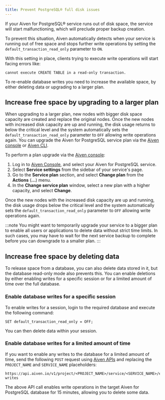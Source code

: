 ```yaml
---
title: Prevent PostgreSQL® full disk issues
---
```


If your Aiven for PostgreSQL® service runs out of disk space, the
service will start malfunctioning, which will preclude proper backup
creation.

To prevent this situation, Aiven automatically detects when your service
is running out of free space and stops further write operations by
setting the `default_transaction_read_only` parameter to `ON`.

With this setting in place, clients trying to execute write operations
will start facing errors like:

```
cannot execute CREATE TABLE in a read-only transaction.
```

To re-enable database writes you need to increase the available space,
by either deleting data or upgrading to a larger plan.

## Increase free space by upgrading to a larger plan

When upgrading to a larger plan, new nodes with bigger disk space
capacity are created and replace the original nodes. Once the new nodes
with increased disk capacity are up and running, the disk usage returns
to below the critical level and the system automatically sets the
`default_transaction_read_only` parameter to `OFF` allowing write
operations again. You can upgrade the Aiven for PostgreSQL service plan
via the [Aiven console](https://console.aiven.io/) or
[Aiven CLI](/docs/tools/cli).

To perform a plan upgrade via the [Aiven
console](https://console.aiven.io/):

1.  Log in to [Aiven Console](https://console.aiven.io/), and select
    your Aiven for PostgreSQL service.
2.  Select **Service settings** from the sidebar of your service's
    page.
3.  Go to the **Service plan** section, and select **Change plan**
    from the **Actions** (**...**) menu.
4.  In the **Change service plan** window, select a new plan with a
    higher capacity, and select **Change**.

Once the new nodes with the increased disk capacity are up and running,
the disk usage drops below the critical level and the system
automatically sets the `default_transaction_read_only` parameter to
`OFF` allowing write operations again.

:::note
You might want to temporarily upgrade your service to a bigger plan to
enable all users or applications to delete data without strict time
limits. In such cases, you may have to wait for the next service backup
to complete before you can downgrade to a smaller plan.
:::

## Increase free space by deleting data

To release space from a database, you can also delete data stored in it,
but the database read-only mode also prevents this. You can enable
deletions by either enabling writes for a specific session or for a
limited amount of time over the full database.

### Enable database writes for a specific session

To enable writes for a session, login to the required
database and execute the following command:

```
SET default_transaction_read_only = OFF;
```

You can then delete data within your session.

### Enable database writes for a limited amount of time

If you want to enable any writes to the database for a limited amount of
time, send the following `POST` request using
[Aiven APIs](/docs/tools/api) and
replacing the `PROJECT_NAME` and `SERVICE_NAME` placeholders:

```
https://api.aiven.io/v1/project/<PROJECT_NAME>/service/<SERVICE_NAME>/enable-writes
```

The above API call enables write operations in the target Aiven for
PostgreSQL database for 15 minutes, allowing you to delete some data.

